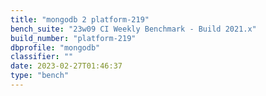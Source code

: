 ```yaml
---
title: "mongodb 2 platform-219"
bench_suite: "23w09 CI Weekly Benchmark - Build 2021.x"
build_number: "platform-219"
dbprofile: "mongodb"
classifier: ""
date: 2023-02-27T01:46:37
type: "bench"
---
```

